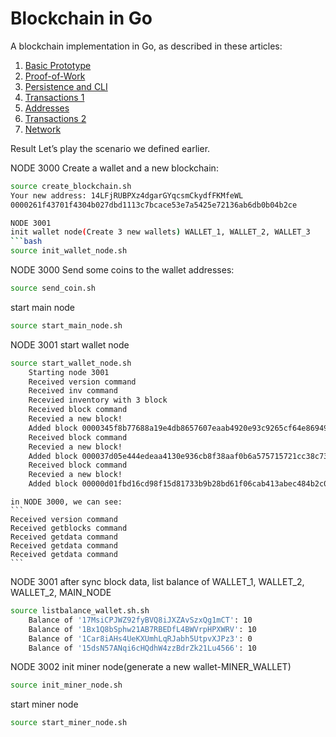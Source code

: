 # Blockchain in Go

A blockchain implementation in Go, as described in these articles:

1. [Basic Prototype](https://jeiwan.cc/posts/building-blockchain-in-go-part-1/)
2. [Proof-of-Work](https://jeiwan.cc/posts/building-blockchain-in-go-part-2/)
3. [Persistence and CLI](https://jeiwan.cc/posts/building-blockchain-in-go-part-3/)
4. [Transactions 1](https://jeiwan.cc/posts/building-blockchain-in-go-part-4/)
5. [Addresses](https://jeiwan.cc/posts/building-blockchain-in-go-part-5/)
6. [Transactions 2](https://jeiwan.cc/posts/building-blockchain-in-go-part-6/)
7. [Network](https://jeiwan.cc/posts/building-blockchain-in-go-part-7/)

Result
Let’s play the scenario we defined earlier.

NODE 3000
Create a wallet and a new blockchain:

```bash
source create_blockchain.sh
Your new address: 14LFjRUBPXz4dgarGYqcsmCkydfFKMfeWL
0000261f43701f4304b027dbd1113c7bcace53e7a5425e72136ab6db0b04b2ce

NODE 3001
init wallet node(Create 3 new wallets) WALLET_1, WALLET_2, WALLET_3
```bash
source init_wallet_node.sh
```

NODE 3000
Send some coins to the wallet addresses:
```bash
source send_coin.sh
```
start main node
```bash
source start_main_node.sh
```

NODE 3001
start wallet node
```bash
source start_wallet_node.sh
    Starting node 3001
    Received version command
    Received inv command
    Recevied inventory with 3 block
    Received block command
    Recevied a new block!
    Added block 0000345f8b77688a19e4db8657607eaab4920e93c9265cf64e869499d16e5675
    Received block command
    Recevied a new block!
    Added block 000037d05e444edeaa4130e936cb8f38aaf0b6a575715721cc38c733287be244
    Received block command
    Recevied a new block!
    Added block 00000d01fbd16cd98f15d81733b9b28bd61f06cab413abec484b2c0f13f0d1d1
```

    in NODE 3000, we can see:
    ```
    Received version command
    Received getblocks command
    Received getdata command
    Received getdata command
    Received getdata command
    ```

NODE 3001
after sync block data, list balance of WALLET_1, WALLET_2, WALLET_2, MAIN_NODE
```bash
source listbalance_wallet.sh.sh
    Balance of '17MsiCPJWZ92fyBVQ8iJXZAvSzxQg1mCT': 10
    Balance of '1Bx1Q8bSphw21AB7RBEDfL4BWVrpHPXWRV': 10
    Balance of '1Car8iAHs4UeKXUmhLqRJabh5UtpvXJPz3': 0
    Balance of '15dsN57ANqi6cHQdhW4zzBdrZk21Lu4566': 10

```

NODE 3002
init miner node(generate a new wallet-MINER_WALLET)
```bash
source init_miner_node.sh
```
start miner node
```bash
source start_miner_node.sh
```
